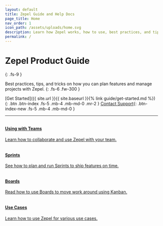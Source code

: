 ```yaml
---
layout: default
title: Zepel Guide and Help Docs
page_title: Home
nav_order: 1
icon_path: /assets/uploads/home.svg
description: Learn how Zepel works, how to use, best practices, and tips to get maximum value out of Zepel with docs and product guide.
permalink: /
---
```


# Zepel Product Guide
{: .fs-9 }

Best practices, tips, and tricks on how you can plan features and manage projects with Zepel.
{: .fs-6 .fw-300 }

[Get Started]({{ site.url }}{{ site.baseurl }}{% link guide/get-started.md %}){: .btn .btn-index .fs-5 .mb-4 .mb-md-0 .mr-2 } <a id="support" href="">Contact Support</a>{: .btn-index-new .fs-5 .mb-4 .mb-md-0 }

---

<div class="row">
<div class="column">
<div class="card">
  <div class="container">
    <a href="{{ site.url }}{{ site.baseurl }}/use-cases/">
    <h4 class="card-title"><b>Using with Teams</b></h4> 
    <p>Learn how to collaborate and use Zepel with your team.</p> 
    </a>
  </div>
</div>
</div>

<div class="column">
<div class="card">
  <div class="container">
    <a href="{{ site.url }}{{ site.baseurl }}/sprints/">
    <h4 class="card-title"><b>Sprints</b></h4> 
    <p>See how to plan and run Sprints to ship features on time.</p> 
    </a>
  </div>
</div>
</div>
</div>

<div class="row">
<div class="column">
<div class="card">
  <div class="container">
    <a href="{{ site.url }}{{ site.baseurl }}/boards/">
    <h4 class="card-title"><b>Boards</b></h4> 
    <p>Read how to use Boards to move work around using Kanban.</p> 
    </a>
  </div>
</div>
</div>

<div class="column">
<div class="card">
  <div class="container">
    <a href="{{ site.url }}{{ site.baseurl }}/use-cases/">
    <h4 class="card-title"><b>Use Cases</b></h4> 
    <p>Learn how to use Zepel for various use cases.</p> 
    </a>
  </div>
</div>
</div>
</div>